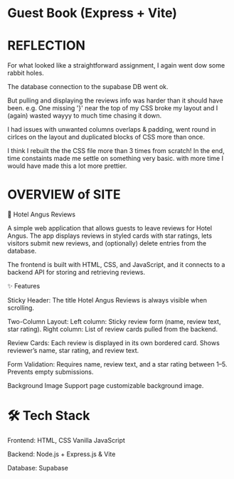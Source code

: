# Guest Book (Express + Vite)

# REFLECTION

For what looked like a straightforward assignment, I again went dow some rabbit holes.

The database connection to the supabase DB went ok.

But pulling and displaying the reviews info was harder than it should have been.
e.g.
One missing '}' near the top of my CSS broke my layout and I (again) wasted wayyy to much time chasing it down.

I had issues with unwanted columns overlaps & padding, went round in cirlces on the layout and duplicated blocks of CSS more than once.

I think I rebuilt the the CSS file more than 3 times from scratch!
In the end, time constaints made me settle on something very basic. with more time I would have made this a lot more prettier.

# OVERVIEW of SITE

🏨 Hotel Angus Reviews

A simple web application that allows guests to leave reviews for Hotel Angus. The app displays reviews in styled cards with star ratings, lets visitors submit new reviews, and (optionally) delete entries from the database.

The frontend is built with HTML, CSS, and JavaScript, and it connects to a backend API for storing and retrieving reviews.

✨ Features

Sticky Header:
The title Hotel Angus Reviews is always visible when scrolling.

Two-Column Layout:
Left column: Sticky review form (name, review text, star rating).
Right column: List of review cards pulled from the backend.

Review Cards:
Each review is displayed in its own bordered card.
Shows reviewer’s name, star rating, and review text.

Form Validation:
Requires name, review text, and a star rating between 1–5.
Prevents empty submissions.

Background Image Support
page customizable background image.

# 🛠️ Tech Stack

Frontend: HTML, CSS Vanilla JavaScript

Backend: Node.js + Express.js & Vite

Database: Supabase
